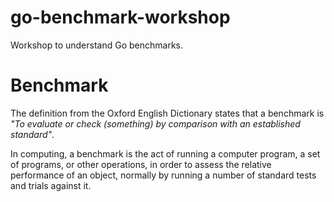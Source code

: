 # go-benchmark-workshop

Workshop to understand Go benchmarks.

# Benchmark

The definition from the Oxford English Dictionary states that a benchmark is _"To evaluate or check (something) by comparison with an established standard"_.

In computing, a benchmark is the act of running a computer program, a set of programs, or other operations, in order to assess the relative performance of an object, normally by running a number of standard tests and trials against it.

